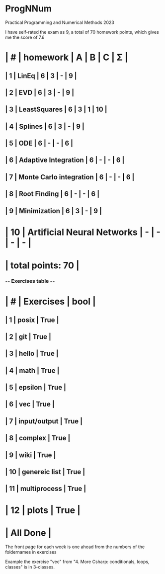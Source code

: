 # ProgNNum
Practical Programming and Numerical Methods 2023

I have self-rated the exam as 9, a total of 70 homework points, which gives me the score of 7.6


| #  | homework      | A | B | C | Σ   |
 ======================================
| 1  | LinEq         | 6 | 3 | - |  9  |
---------------------------------------
| 2  | EVD           | 6 | 3 | - |  9  |
---------------------------------------
| 3  | LeastSquares  | 6 | 3 | 1 |  10 |
---------------------------------------
| 4  | Splines  | 6 | 3 | - |  9 |
---------------------------------------
| 5  | ODE  | 6 | - | - |  6 |
---------------------------------------
| 6  | Adaptive Integration  | 6 | - | - |  6 |
---------------------------------------
| 7  | Monte Carlo integration  | 6 | - | - |  6 |
---------------------------------------
| 8  | Root Finding  | 6 | - | - |  6 |
---------------------------------------
| 9  | Minimization  | 6 | 3 | - |  9 |
---------------------------------------
|  10  | Artificial Neural Networks  | - | - | - |  - |     
 ======================================
|                    total points: 70  |
 ======================================

### -- Exercises table --

| #  | Exercises     | bool |
 ===========================
| 1  | posix         | True |
-----------------------------
| 2  | git           | True |
-----------------------------
| 3  | hello         | True |
-----------------------------
| 4  | math          | True |
-----------------------------
| 5  | epsilon       | True |
-----------------------------
| 6  | vec           | True |
-----------------------------
| 7  | input/output  | True |
-----------------------------
| 8  | complex       | True |
-----------------------------
| 9  | wiki          | True |
-----------------------------
| 10  | genereic list | True |
-----------------------------
| 11  | multiprocess  | True |
-----------------------------
| 12  | plots         | True |
 =============================
|                  All Done  |
 =============================



The front page for each week is one ahead from the numbers of the foldernames in exercises

Example the exercise "vec" from "4. More Csharp: conditionals, loops, classes" is in 3-classes.



